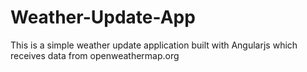 # Weather-Update-App
This is a simple weather update application built with Angularjs which receives data from openweathermap.org
